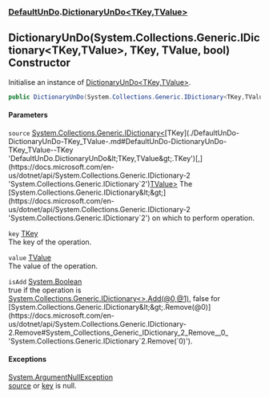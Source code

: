 ### [DefaultUnDo](./DefaultUnDo.md 'DefaultUnDo').[DictionaryUnDo&lt;TKey,TValue&gt;](./DefaultUnDo-DictionaryUnDo-TKey_TValue-.md 'DefaultUnDo.DictionaryUnDo&lt;TKey,TValue&gt;')
## DictionaryUnDo(System.Collections.Generic.IDictionary&lt;TKey,TValue&gt;, TKey, TValue, bool) Constructor
Initialise an instance of [DictionaryUnDo&lt;TKey,TValue&gt;](./DefaultUnDo-DictionaryUnDo-TKey_TValue-.md 'DefaultUnDo.DictionaryUnDo&lt;TKey,TValue&gt;').  
```csharp
public DictionaryUnDo(System.Collections.Generic.IDictionary<TKey,TValue> source, TKey key, TValue value, bool isAdd);
```
#### Parameters
<a name='DefaultUnDo-DictionaryUnDo-TKey_TValue--DictionaryUnDo(System-Collections-Generic-IDictionary-TKey_TValue-_TKey_TValue_bool)-source'></a>
`source` [System.Collections.Generic.IDictionary&lt;](https://docs.microsoft.com/en-us/dotnet/api/System.Collections.Generic.IDictionary-2 'System.Collections.Generic.IDictionary`2')[TKey](./DefaultUnDo-DictionaryUnDo-TKey_TValue-.md#DefaultUnDo-DictionaryUnDo-TKey_TValue--TKey 'DefaultUnDo.DictionaryUnDo&lt;TKey,TValue&gt;.TKey')[,](https://docs.microsoft.com/en-us/dotnet/api/System.Collections.Generic.IDictionary-2 'System.Collections.Generic.IDictionary`2')[TValue](./DefaultUnDo-DictionaryUnDo-TKey_TValue-.md#DefaultUnDo-DictionaryUnDo-TKey_TValue--TValue 'DefaultUnDo.DictionaryUnDo&lt;TKey,TValue&gt;.TValue')[&gt;](https://docs.microsoft.com/en-us/dotnet/api/System.Collections.Generic.IDictionary-2 'System.Collections.Generic.IDictionary`2')  
The [System.Collections.Generic.IDictionary&lt;&gt;](https://docs.microsoft.com/en-us/dotnet/api/System.Collections.Generic.IDictionary-2 'System.Collections.Generic.IDictionary`2') on which to perform operation.  
  
<a name='DefaultUnDo-DictionaryUnDo-TKey_TValue--DictionaryUnDo(System-Collections-Generic-IDictionary-TKey_TValue-_TKey_TValue_bool)-key'></a>
`key` [TKey](./DefaultUnDo-DictionaryUnDo-TKey_TValue-.md#DefaultUnDo-DictionaryUnDo-TKey_TValue--TKey 'DefaultUnDo.DictionaryUnDo&lt;TKey,TValue&gt;.TKey')  
The key of the operation.  
  
<a name='DefaultUnDo-DictionaryUnDo-TKey_TValue--DictionaryUnDo(System-Collections-Generic-IDictionary-TKey_TValue-_TKey_TValue_bool)-value'></a>
`value` [TValue](./DefaultUnDo-DictionaryUnDo-TKey_TValue-.md#DefaultUnDo-DictionaryUnDo-TKey_TValue--TValue 'DefaultUnDo.DictionaryUnDo&lt;TKey,TValue&gt;.TValue')  
The value of the operation.  
  
<a name='DefaultUnDo-DictionaryUnDo-TKey_TValue--DictionaryUnDo(System-Collections-Generic-IDictionary-TKey_TValue-_TKey_TValue_bool)-isAdd'></a>
`isAdd` [System.Boolean](https://docs.microsoft.com/en-us/dotnet/api/System.Boolean 'System.Boolean')  
true if the operation is [System.Collections.Generic.IDictionary&lt;&gt;.Add(@0,@1)](https://docs.microsoft.com/en-us/dotnet/api/System.Collections.Generic.IDictionary-2.Add#System_Collections_Generic_IDictionary_2_Add__0,_1_ 'System.Collections.Generic.IDictionary`2.Add(`0,`1)'), false for [System.Collections.Generic.IDictionary&lt;&gt;.Remove(@0)](https://docs.microsoft.com/en-us/dotnet/api/System.Collections.Generic.IDictionary-2.Remove#System_Collections_Generic_IDictionary_2_Remove__0_ 'System.Collections.Generic.IDictionary`2.Remove(`0)').  
  
#### Exceptions
[System.ArgumentNullException](https://docs.microsoft.com/en-us/dotnet/api/System.ArgumentNullException 'System.ArgumentNullException')  
[source](#DefaultUnDo-DictionaryUnDo-TKey_TValue--DictionaryUnDo(System-Collections-Generic-IDictionary-TKey_TValue-_TKey_TValue_bool)-source 'DefaultUnDo.DictionaryUnDo&lt;TKey,TValue&gt;.DictionaryUnDo(System.Collections.Generic.IDictionary&lt;TKey,TValue&gt;, TKey, TValue, bool).source') or [key](#DefaultUnDo-DictionaryUnDo-TKey_TValue--DictionaryUnDo(System-Collections-Generic-IDictionary-TKey_TValue-_TKey_TValue_bool)-key 'DefaultUnDo.DictionaryUnDo&lt;TKey,TValue&gt;.DictionaryUnDo(System.Collections.Generic.IDictionary&lt;TKey,TValue&gt;, TKey, TValue, bool).key') is null.  
